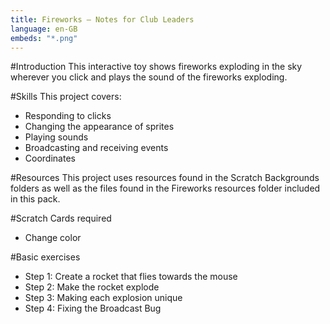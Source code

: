 ```yaml
---
title: Fireworks — Notes for Club Leaders                  
language: en-GB
embeds: "*.png"
---
```


#Introduction
This interactive toy shows fireworks exploding in the sky wherever you click and plays the sound of the fireworks exploding.

#Skills
This project covers:

* Responding to clicks
* Changing the appearance of sprites
* Playing sounds
* Broadcasting and receiving events
* Coordinates

#Resources
This project uses resources found in the Scratch Backgrounds folders as well as the files found in the Fireworks resources folder included in this pack.

#Scratch Cards required
+ Change color

#Basic exercises
* Step 1: Create a rocket that flies towards the mouse
* Step 2: Make the rocket explode
* Step 3: Making each explosion unique
* Step 4: Fixing the Broadcast Bug

